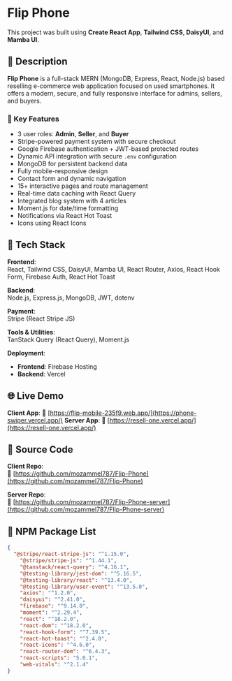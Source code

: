 # Flip Phone

This project was built using **Create React App**, **Tailwind CSS**, **DaisyUI**, and **Mamba UI**.



## 📱 Description

**Flip Phone** is a full-stack MERN (MongoDB, Express, React, Node.js) based reselling e-commerce web application focused on used smartphones. It offers a modern, secure, and fully responsive interface for admins, sellers, and buyers.

### 🔐 Key Features

- 3 user roles: **Admin**, **Seller**, and **Buyer**
- Stripe-powered payment system with secure checkout
- Google Firebase authentication + JWT-based protected routes
- Dynamic API integration with secure `.env` configuration
- MongoDB for persistent backend data
- Fully mobile-responsive design
- Contact form and dynamic navigation
- 15+ interactive pages and route management
- Real-time data caching with React Query
- Integrated blog system with 4 articles
- Moment.js for date/time formatting
- Notifications via React Hot Toast
- Icons using React Icons



## 🚀 Tech Stack

**Frontend**:  
React, Tailwind CSS, DaisyUI, Mamba UI, React Router, Axios, React Hook Form, Firebase Auth, React Hot Toast

**Backend**:  
Node.js, Express.js, MongoDB, JWT, dotenv

**Payment**:  
Stripe (React Stripe JS)

**Tools & Utilities**:  
TanStack Query (React Query), Moment.js

**Deployment**:

- **Frontend**: Firebase Hosting
- **Backend**: Vercel


## 🌐 Live Demo

**Client App**: 🔗 [https://flip-mobile-235f9.web.app/](https://phone-swiper.vercel.app/)
**Server App**:  🔗 [https://resell-one.vercel.app/](https://resell-one.vercel.app/)



## 📂 Source Code

**Client Repo**:  
📁 [https://github.com/mozammel787/Flip-Phone](https://github.com/mozammel787/Flip-Phone)

**Server Repo**:  
📁 [https://github.com/mozammel787/Flip-Phone-server](https://github.com/mozammel787/Flip-Phone-server)



## 🧰 NPM Package List

```json
{
  "@stripe/react-stripe-js": "^1.15.0",
    "@stripe/stripe-js": "^1.44.1",
    "@tanstack/react-query": "^4.16.1",
    "@testing-library/jest-dom": "^5.16.5",
    "@testing-library/react": "^13.4.0",
    "@testing-library/user-event": "^13.5.0",
    "axios": "^1.2.0",
    "daisyui": "^2.41.0",
    "firebase": "^9.14.0",
    "moment": "^2.29.4",
    "react": "^18.2.0",
    "react-dom": "^18.2.0",
    "react-hook-form": "^7.39.5",
    "react-hot-toast": "^2.4.0",
    "react-icons": "^4.6.0",
    "react-router-dom": "^6.4.3",
    "react-scripts": "5.0.1",
    "web-vitals": "^2.1.4"
}
```

